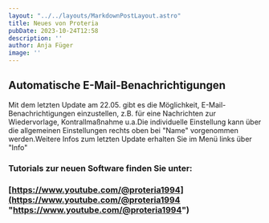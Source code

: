 ```yaml
---
layout: "../../layouts/MarkdownPostLayout.astro"
title: Neues von Proteria 
pubDate: 2023-10-24T12:58
description: ''
author: Anja Füger
image: ''
---
```


## Automatische E-Mail-Benachrichtigungen

Mit dem letzten Update am 22.05. gibt es die Möglichkeit, E-Mail-Benachrichtigungen einzustellen, z.B. für eine Nachrichten zur Wiedervorlage, Kontrallmaßnahme u.a.Die individuelle Einstellung kann über die allgemeinen Einstellungen rechts oben bei \"Name\" vorgenommen werden.Weitere Infos zum letzten Update erhalten Sie im Menü links über \"Info\"

#### 

### Tutorials zur neuen Software finden Sie unter:

### [https://www.youtube.com/@proteria1994](https://www.youtube.com/@proteria1994 "https://www.youtube.com/@proteria1994")